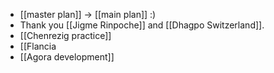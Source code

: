 - [[master plan]] -> [[main plan]] :)
- Thank you [[Jigme Rinpoche]] and [[Dhagpo Switzerland]].
- [[Chenrezig practice]]
- [[Flancia
- [[Agora development]]
